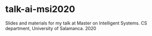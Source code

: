 # talk-ai-msi2020
Slides and materials for my talk at Master on Intelligent Systems. CS department, University of Salamanca. 2020
